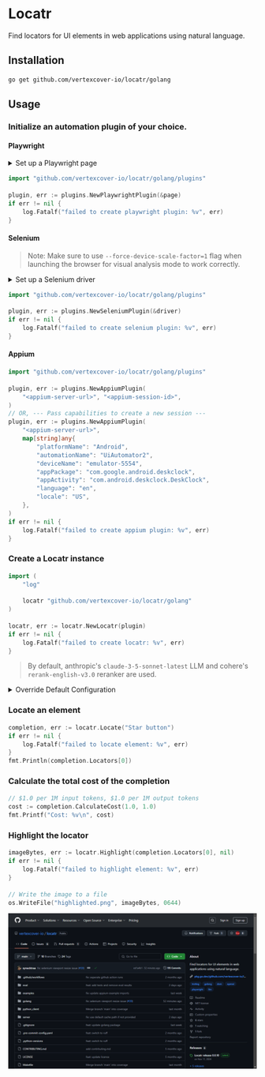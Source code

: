 # Locatr

Find locators for UI elements in web applications using natural language.

## Installation

```bash
go get github.com/vertexcover-io/locatr/golang
```

## Usage

### Initialize an automation plugin of your choice.

#### Playwright
<details>
<summary>Set up a Playwright page</summary>

```go
import (
    "log"

    "github.com/playwright-community/playwright-go"
)

pw, err := playwright.Run()
if err != nil {
    log.Fatalf("could not start Playwright: %v", err)
}

// --- Launch a browser ---
browser, err := pw.Chromium.Launch(
    playwright.BrowserTypeLaunchOptions{Headless: playwright.Bool(false)},
)
// OR, --- Connect to a browser over CDP ---
browser, err := pw.Chromium.ConnectOverCDP("<cdp-session-url>")

if err != nil {
    log.Fatalf("could not connect to browser: %v", err)
}

browserContext, err := browser.NewContext(
    playwright.BrowserNewContextOptions{BypassCSP: playwright.Bool(true)},
)
if err != nil {
    log.Fatalf("could not create browser context: %v", err)
}

page, err := browserContext.NewPage()
if err != nil {
    log.Fatalf("could not create new page: %v", err)
}

if _, err := page.Goto("https://github.com/vertexcover-io/locatr"); err != nil {
    log.Fatalf("failed to load URL: %v", err)
}
```
</details>

```go
import "github.com/vertexcover-io/locatr/golang/plugins"

plugin, err := plugins.NewPlaywrightPlugin(&page)
if err != nil {
    log.Fatalf("failed to create playwright plugin: %v", err)
}
```

#### Selenium

> Note: Make sure to use `--force-device-scale-factor=1` flag when launching the browser for visual analysis mode to work correctly.

<details>
<summary>Set up a Selenium driver</summary>

```go
import (
    "log"

    "github.com/vertexcover-io/selenium"
    "github.com/vertexcover-io/selenium/chrome"
)
service, err := selenium.NewChromeDriverService(
    "path/to/chromedriver-executable", 4444,
)
if err != nil {
    log.Fatalf("failed to create service: %v", err)
}

caps := selenium.Capabilities{}
caps.AddChrome(chrome.Capabilities{Args: []string{"--force-device-scale-factor=1"}})

driver, err := selenium.NewRemote(caps, "")
// OR, --- Connect to a remote driver session---
driver, err := selenium.ConnectRemote("<url>", "<session-id>")

if err != nil {
    log.Fatalf("could not connect to driver: %v", err)
}

if err := driver.Get("https://github.com/vertexcover-io/locatr"); err != nil {
    log.Fatalf("failed to load URL: %v", err)
}
```
</details>

```go
import "github.com/vertexcover-io/locatr/golang/plugins"

plugin, err := plugins.NewSeleniumPlugin(&driver)
if err != nil {
    log.Fatalf("failed to create selenium plugin: %v", err)
}
```

#### Appium

```go
import "github.com/vertexcover-io/locatr/golang/plugins"

plugin, err := plugins.NewAppiumPlugin(
    "<appium-server-url>", "<appium-session-id>",
)
// OR, --- Pass capabilities to create a new session ---
plugin, err := plugins.NewAppiumPlugin(
    "<appium-server-url>", 
    map[string]any{
        "platformName": "Android",
        "automationName": "UiAutomator2",
        "deviceName": "emulator-5554",
        "appPackage": "com.google.android.deskclock",
        "appActivity": "com.android.deskclock.DeskClock",
        "language": "en",
        "locale": "US",
    },
)
if err != nil {
    log.Fatalf("failed to create appium plugin: %v", err)
}
```

### Create a Locatr instance

```go
import (
    "log"

    locatr "github.com/vertexcover-io/locatr/golang"
)

locatr, err := locatr.NewLocatr(plugin)
if err != nil {
    log.Fatalf("failed to create locatr: %v", err)
}
```

> By default, anthropic's `claude-3-5-sonnet-latest` LLM and cohere's `rerank-english-v3.0` reranker are used.

<details>
<summary>Override Default Configuration</summary>

---

LLM Client

```go
import (
    locatr "github.com/vertexcover-io/locatr/golang"
    "github.com/vertexcover-io/locatr/golang/llm"
)

llmClient, err := llm.NewLLMClient(
    llm.WithProvider(llm.OpenAI),
    llm.WithModel("gpt-4o"),
    llm.WithAPIKey("<openai-api-key>"),
)

locatr, err := locatr.NewLocatr(
    plugin, locatr.WithLLMClient(llmClient),
)
```

---

Reranker Client

```go
import (
    locatr "github.com/vertexcover-io/locatr/golang"
    "github.com/vertexcover-io/locatr/golang/reranker"
)

rerankerClient, err := reranker.NewRerankerClient(
    reranker.WithProvider(reranker.Cohere),
    reranker.WithModel("rerank-english-v3.0"),
    reranker.WithAPIKey("<cohere-api-key>"),
)

locatr, err := locatr.NewLocatr(
    plugin,
    locatr.WithRerankerClient(rerankerClient),
)
```

---

Mode

> By default, `mode.DOMAnalysisMode` is used.

```go
import (
    locatr "github.com/vertexcover-io/locatr/golang"
    "github.com/vertexcover-io/locatr/golang/mode"
)

mode := mode.VisualAnalysisMode{
    MaxAttempts: 3,
    Resolution: &types.Resolution{
        Width:  1280,
        Height: 800,
    },
}

locatr, err := locatr.NewLocatr(
    plugin, locatr.WithMode(mode),
)
```

---

Enable Cache

```go
import (
    locatr "github.com/vertexcover-io/locatr/golang"
)

locatr, err := locatr.NewLocatr(
    plugin, locatr.EnableCache(nil), // defaults to .locatr.cache, pass a path to use a different cache file
)
```

</details>

### Locate an element

```go
completion, err := locatr.Locate("Star button")
if err != nil {
    log.Fatalf("failed to locate element: %v", err)
}
fmt.Println(completion.Locators[0])
```

### Calculate the total cost of the completion

```go
// $1.0 per 1M input tokens, $1.0 per 1M output tokens
cost := completion.CalculateCost(1.0, 1.0)
fmt.Printf("Cost: %v\n", cost)
```

### Highlight the locator

```go
imageBytes, err := locatr.Highlight(completion.Locators[0], nil)
if err != nil {
    log.Fatalf("failed to highlight element: %v", err)
}

// Write the image to a file
os.WriteFile("highlighted.png", imageBytes, 0644)
```

![Highlighted Star Button](./assets/highlighted-star-button-github.png)